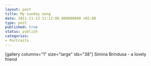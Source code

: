 ```yaml
---
layout: post
title: My sunday song
date: 2011-11-13 11:12:00.000000000 +02:00
type: post
published: true
status: publish
categories:
- Portraits
---
```



[gallery columns="1" size="large" ids="38"]
Simina Brindusa - a lovely friend




